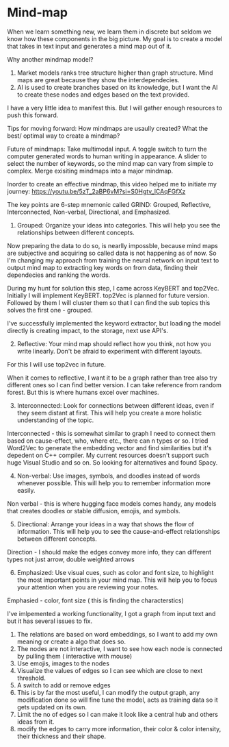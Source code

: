 # Mind-map

When we learn something new, we learn them in discrete but seldom we know how these components in the big picture. My goal is to create a model that takes in text input and generates a mind map out of it. 

Why another mindmap model?
1. Market models ranks tree structure higher than graph structure. Mind maps are great because they show the interdependecies.
2. AI is used to create branches based on its knowledge, but I want the AI to create these nodes and edges based on the text provided.

I have a very little idea to manifest this. But I will gather enough resources to push this forward. 

Tips for moving forward:
How mindmaps are usaully created?
What the best/ optimal way to create a mindmap?

Future of mindmaps:
Take multimodal input.
A toggle switch to turn the computer generated words to human writing in appearance.
A slider to select the number of keywords, so the mind map can vary from simple to complex. 
Merge exisiting mindmaps into a major mindmap.


Inorder to create an effective mindmap, this video helped me to initiate my journey:
https://youtu.be/5zT_2aBP6vM?si=S0Hgtv_lCAqFGfXz

The key points are 6-step mnemonic called GRIND: Grouped, Reflective, Interconnected, Non-verbal, Directional, and Emphasized.

1. Grouped: Organize your ideas into categories. This will help you see the relationships between different concepts.

Now preparing the data to do so, is nearlly impossble, because mind maps are subjective and acquiring so called data is not happening as of now. So I'm changing my approach from training the neural network on input text to output mind map to extracting key words on from data, finding their dependecies and ranking the words.

During my hunt for solution this step, I came across KeyBERT and top2Vec. Initially I will implement KeyBERT. top2Vec is planned for future version. Followed by them I will cluster them so that I can find the sub topics this solves the first one - grouped.

I've successfully implemented the keyword extractor, but loading the model directly is creating impact, to the storage, next use API's.

2. Reflective: Your mind map should reflect how you think, not how you write linearly. Don't be afraid to experiment with different layouts.

For this I will use top2vec in future.

When it comes to reflective, I want it to be a graph rather than tree also try different ones so I can find better version. I can take reference from random forest. But this is where humans excel over machines.

3. Interconnected: Look for connections between different ideas, even if they seem distant at first. This will help you create a more holistic understanding of the topic.

Interconnected - this is somewhat similar to graph I need to connect them based on cause-effect, who, where etc., there can n types or so. I tried Word2Vec to generate the embedding vector and find similarities but it's depedent on C++ compiler. My current resources doesn't support such huge Visual Studio and so on. So looking for alternatives and found Spacy. 

4. Non-verbal: Use images, symbols, and doodles instead of words whenever possible. This will help you to remember information more easily.

Non verbal - this is where hugging face models comes handy, any models that creates doodles or stable diffusion, emojis, and symbols.

5. Directional: Arrange your ideas in a way that shows the flow of information. This will help you to see the cause-and-effect relationships between different concepts.

Direction - I should make the edges convey more info, they can different types not just arrow, double weighted arrows

6. Emphasized: Use visual cues, such as color and font size, to highlight the most important points in your mind map. This will help you to focus your attention when you are reviewing your notes.

Emphasied - color, font size ( this is finding the characterstics)


I've imlpemented a working functionality, I got a graph from input text and but it has several issues to fix.
1. The relations are based on word embeddings, so I want to add my own meaning or create a algo that does so.
2. The nodes are not interactive, I want to see how each node is connected by pulling them ( interactive with mouse)
3. Use emojis, images to the nodes
4. Visualize the values of edges so I can see which are close to next threshold.
5. A switch to add or remove edges 
6. This is by far the most useful, I can modify the output graph, any modification done so will fine tune the model, acts as training data so it gets updated on its own.
7. Limit the no of edges so I can make it look like a central hub and others ideas from it.
8. modify the edges to carry more information, their color & color intensity, their thickness and their shape.